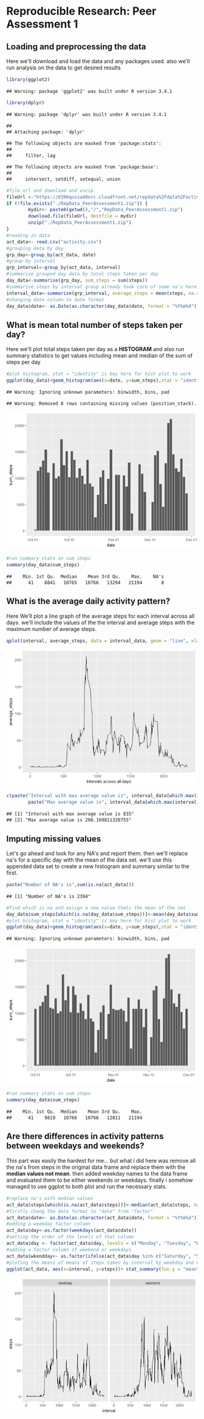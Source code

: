 # Reproducible Research: Peer Assessment 1


## Loading and preprocessing the data
Here we'll download and load the data and any packages used. also we'll run analysis on the data to get desired results

```r
library(ggplot2)
```

```
## Warning: package 'ggplot2' was built under R version 3.4.1
```

```r
library(dplyr)
```

```
## Warning: package 'dplyr' was built under R version 3.4.1
```

```
## 
## Attaching package: 'dplyr'
```

```
## The following objects are masked from 'package:stats':
## 
##     filter, lag
```

```
## The following objects are masked from 'package:base':
## 
##     intersect, setdiff, setequal, union
```

```r
#file url and download and unzip
fileUrl <-"https://d396qusza40orc.cloudfront.net/repdata%2Fdata%2Factivity.zip"
if (!file.exists("./RepData_PeerAssessment1.zip")) {
        mydir<- paste0(getwd(),"/","RepData_PeerAssessment1.zip")
        download.file(fileUrl, destfile = mydir)
        unzip("./RepData_PeerAssessment1.zip")
}
#reading in data
act_data<- read.csv("activity.csv")
#grouping data by day
grp_day<-group_by(act_data, date)
#group by interval
grp_interval<-group_by(act_data, interval)
#summarise grouped day data by total steps taken per day
day_data<-summarise(grp_day, sum_steps = sum(steps))
#summarise steps by interval group already took care of some na's here
interval_data<-summarise(grp_interval, average_steps = mean(steps, na.rm = TRUE))
#changing date column to date format
day_data$date<- as.Date(as.character(day_data$date, format = "%Y%m%d"))
```
## What is mean total number of steps taken per day?
Here we'll plot total steps taken per day as a **HISTOGRAM**
and also run summary statistics to get values including mean and median of the sum of steps per day

```r
#plot histogram, stat = "identity" is key here for hist plot to work
ggplot(day_data)+geom_histogram(aes(x=date, y=sum_steps),stat = "identity")
```

```
## Warning: Ignoring unknown parameters: binwidth, bins, pad
```

```
## Warning: Removed 8 rows containing missing values (position_stack).
```

![](PA1_template_files/figure-html/unnamed-chunk-2-1.png)<!-- -->

```r
#run summary stats on sum steps
summary(day_data$sum_steps)
```

```
##    Min. 1st Qu.  Median    Mean 3rd Qu.    Max.    NA's 
##      41    8841   10765   10766   13294   21194       8
```
## What is the average daily activity pattern?
Here We'll plot a line graph of the average steps for each interval across all days. we'll include the values of the the interval and average steps with the maximum number of average steps.

```r
qplot(interval, average_steps, data = interval_data, geom = "line", xlab = "Intervals across all days")
```

![](PA1_template_files/figure-html/unnamed-chunk-3-1.png)<!-- -->

```r
c(paste("Interval with max average value is", interval_data[which.max(interval_data$average_steps),][[1]]),
        paste("Max average value is", interval_data[which.max(interval_data$average_steps),][[2]]))
```

```
## [1] "Interval with max average value is 835"
## [2] "Max average value is 206.169811320755"
```
## Imputing missing values
Let's go ahead and look for any NA's and report them. then we'll replace na's for a specific day with the mean of the data set. we'll use this appended data set to create a new histogram and summary similar to the first.

```r
paste("Number of NA's is",sum(is.na(act_data)))
```

```
## [1] "Number of NA's is 2304"
```

```r
#find which is na and assign a new value thats the mean of the set
day_data$sum_steps[which(is.na(day_data$sum_steps))]<-mean(day_data$sum_steps, na.rm = TRUE)
#plot histogram, stat = "identity" is key here for hist plot to work
ggplot(day_data)+geom_histogram(aes(x=date, y=sum_steps),stat = "identity")
```

```
## Warning: Ignoring unknown parameters: binwidth, bins, pad
```

![](PA1_template_files/figure-html/unnamed-chunk-4-1.png)<!-- -->

```r
#run summary stats on sum steps
summary(day_data$sum_steps)
```

```
##    Min. 1st Qu.  Median    Mean 3rd Qu.    Max. 
##      41    9819   10766   10766   12811   21194
```

## Are there differences in activity patterns between weekdays and weekends?
This part was easily the hardest for me... but what i did here was remove all the na's from steps in the original data frame and replace them with the **median values not mean**. then added weekday names to the data frame and evaluated them to be either weekends or weekdays. finally i somehow managed to use ggplot to both plot and run the necessary stats.

```r
#replace na's with median values
act_data$steps[which(is.na(act_data$steps))]<-median(act_data$steps, na.rm = TRUE)
#firstly chang the date format to "date" from "factor"
act_data$date<- as.Date(as.character(act_data$date, format = "%Y%m%d"))
#adding a weekday factor column
act_data$day<-as.factor(weekdays(act_data$date))
#setting the order of the levels of that column
act_data$day <- factor(act_data$day, levels = c("Monday", "Tuesday", "Wednesday","Thursday","Friday", "Saturday", "Sunday"))
#adding a factor column of weekend or weekdays
act_data$wkendday<- as.factor(ifelse(act_data$day %in% c("Saturday", "Sunday"), "weekend", "weekday"))
#ploting the means of means of steps taken by interval by weekday and weekend
ggplot(act_data, aes(x=interval, y=steps))+ stat_summary(fun.y = "mean", geom = "line")+ facet_grid(.~wkendday)
```

![](PA1_template_files/figure-html/echo-1.png)<!-- -->


